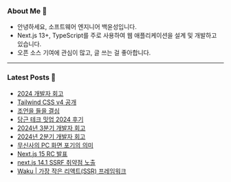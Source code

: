 ### About Me 👋
- 안녕하세요, 소프트웨어 엔지니어 백윤성입니다.
- Next.js 13+, TypeScript를 주로 사용하여 웹 애플리케이션을 설계 및 개발하고 있습니다.
- 오픈 소스 기여에 관심이 많고, 글 쓰는 걸 좋아합니다.

---

### Latest Posts 📰
- [2024 개발자 회고](https://bysxx.tistory.com/61)
- [Tailwind CSS v4 공개](https://bysxx.tistory.com/60)
- [조언을 들을 결심](https://bysxx.tistory.com/59)
- [당근 테크 밋업 2024 후기](https://bysxx.tistory.com/58)
- [2024년 3분기 개발자 회고](https://bysxx.tistory.com/57)
- [2024년 2분기 개발자 회고](https://bysxx.tistory.com/56)
- [무신사의 PC 화면 포기의 의미](https://bysxx.tistory.com/55)
- [Next.js 15 RC 발표](https://bysxx.tistory.com/54)
- [next.js 14.1 SSRF 취약점 노출](https://bysxx.tistory.com/53)
- [Waku | 가장 작은 리액트(SSR) 프레임워크](https://bysxx.tistory.com/52)